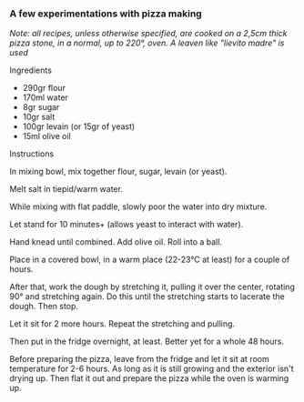 ### A few experimentations with pizza making

_Note: all recipes, unless otherwise specified, are cooked on a 2,5cm thick pizza stone, in a normal, up to 220°, oven. A leaven like "lievito madre" is used_

Ingredients

* 290gr flour
* 170ml water
* 8gr sugar
* 10gr salt
* 100gr levain (or 15gr of yeast)
* 15ml olive oil

Instructions

In mixing bowl, mix together flour, sugar, levain (or yeast).

Melt salt in tiepid/warm water.

While mixing with flat paddle, slowly poor the water into dry mixture.

Let stand for 10 minutes+ (allows yeast to interact with water).

Hand knead until combined. Add olive oil. Roll into a ball.

Place in a covered bowl, in a warm place (22-23°C at least) for a couple of hours. 

After that, work the dough by stretching it, pulling it over the center, rotating 90° and stretching again. Do this until the stretching starts to lacerate the dough. Then stop.

Let it sit for 2 more hours. Repeat the stretching and pulling.

Then put in the fridge overnight, at least. Better yet for a whole 48 hours.

Before preparing the pizza, leave from the fridge and let it sit at room temperature for 2-6 hours. As long as it is still growing and the exterior isn't drying up. Then flat it out and prepare the pizza while the oven is warming up.
